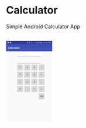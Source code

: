 # Calculator
Simple Android Calculator App </br>
</br>

<a href="screenshots/Sidesync_capture_20170117122203_1.jpg">
  <img src="screenshots/Sidesync_capture_20170117122203_1.jpg" height="25%" width="25%"/>
</a>
